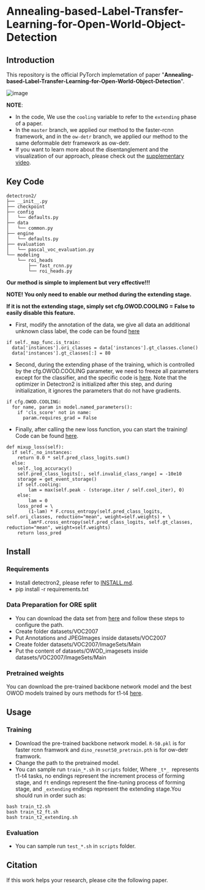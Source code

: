 # Annealing-based-Label-Transfer-Learning-for-Open-World-Object-Detection

## Introduction

This repository is the official PyTorch implemetation of paper "**Annealing-based-Label-Transfer-Learning-for-Open-World-Object-Detection**".

![image](https://github.com/DIG-Beihang/Annealing-based-Label-Transfer-Learning-for-Open-World-Object-Detection/blob/master/docs/AnnealingOWOD.png)
<!---
<p align="center">
  <img src="./docs/framework.gif" alt="framework">
</p>
-->

**NOTE**: 
- In the code, We use the `cooling` variable to refer to the `extending` phase of a paper.
- In the `master` branch, we applied our method to the faster-rcnn framework, and in the `ow-detr` branch, we applied our method to the same deformable detr framework as ow-detr.
- If you want to learn more about the disentanglement and the visualization of our approach, please check out the [supplementary video](https://github.com/DIG-Beihang/Annealing-based-Label-Transfer-Learning-for-Open-World-Object-Detection/blob/master/docs/video%20(4).mp4).

## Key Code
```
detectron2/
├── __init__.py
├── checkpoint
├── config
│   └── defaults.py
├── data
│   └── common.py
├── engine
│   └── defaults.py
├── evaluation
│   └── pascal_voc_evaluation.py
└── modeling
    └── roi_heads
        ├── fast_rcnn.py
        └── roi_heads.py
```
**Our method is simple to implement but very effective!!!**

**NOTE! You only need to enable our method during the extending stage.**

**If it is not the extending stage, simply set cfg.OWOD.COOLING = False to easily disable this feature.**
- First, modify the annotation of the data, we give all data an additional unknown class label, the code can be found [here](https://github.com/DIG-Beihang/Annealing-based-Label-Transfer-Learning-for-Open-World-Object-Detection/blob/ade50266435d699ece227192e08a46c26d57784f/detectron2/data/common.py#L52)
```
if self._map_func.is_train:
  data['instances'].ori_classes = data['instances'].gt_classes.clone()
  data['instances'].gt_classes[:] = 80
```
- Second, during the extending phase of the training, which is controlled by the cfg.OWOD.COOLING parameter, we need to freeze all parameters except for the classifier, and the specific code is [here](https://github.com/DIG-Beihang/ALL-OWOD/blob/c8bfcc8074407370184a48af58e20cdb22aa1aac/detectron2/engine/defaults.py#L285). Note that the optimizer in Detectron2 is initialized after this step, and during initialization, it ignores the parameters that do not have gradients.
```
if cfg.OWOD.COOLING:
  for name, param in model.named_parameters():
    if 'cls_score' not in name:
      param.requires_grad = False
```
- Finally, after calling the new loss function, you can start the training! Code can be found [here](https://github.com/DIG-Beihang/ALL-OWOD/blob/c8bfcc8074407370184a48af58e20cdb22aa1aac/detectron2/modeling/roi_heads/fast_rcnn.py#L334).
```
def mixup_loss(self):
  if self._no_instances:
    return 0.0 * self.pred_class_logits.sum()
  else:
    self._log_accuracy()
    self.pred_class_logits[:, self.invalid_class_range] = -10e10
    storage = get_event_storage()
    if self.cooling:
        lam = max(self.peak - (storage.iter / self.cool_iter), 0)
    else:
        lam = 0
    loss_pred = \
        (1-lam) * F.cross_entropy(self.pred_class_logits, self.ori_classes, reduction="mean", weight=self.weights) + \
        lam*F.cross_entropy(self.pred_class_logits, self.gt_classes, reduction="mean", weight=self.weights)
    return loss_pred
```

## Install
### Requirements
- Install detectron2, please refer to [INSTALL.md](./INSTALL.md).
- pip install -r requirements.txt
### Data Preparation for ORE split
- You can download the data set from [here](https://drive.google.com/drive/folders/1S5L-YmIiFMAKTs6nHMorB0Osz5iWI31k) and follow these steps to configure the path.
- Create folder datasets/VOC2007
- Put Annotations and JPEGImages inside datasets/VOC2007
- Create folder datasets/VOC2007/ImageSets/Main
- Put the content of datasets/OWOD_imagesets inside datasets/VOC2007/ImageSets/Main
### Pretrained weights
You can download the pre-trained backbone network model and the best OWOD models trained by ours methods for t1-t4 [here](https://drive.google.com/drive/folders/1baulMVqFWN-Vg_rVKJkkY3t_yAHtuhkJ?usp=sharing).
## Usage
### Training
- Download the pre-trained backbone network model. `R-50.pkl` is for faster rcnn framwork and `dino_resnet50_pretrain.pth` is for ow-detr framwork.
- Change the path to the pretrained model.
- You can sample run `train_*.sh` in `scripts` folder, Where `_t*_ `represents t1-t4 tasks, no endings represent the increment process of forming stage, and `ft` endings represent the fine-tuning process of forming stage, and `_extending` endings represent the extending stage.You should run in order such as:
```
bash train_t2.sh
bash train_t2_ft.sh
bash train_t2_extending.sh
```


### Evaluation
- You can sample run `test_*.sh` in `scripts` folder.

## Citation

If this work helps your research, please cite the following paper.



